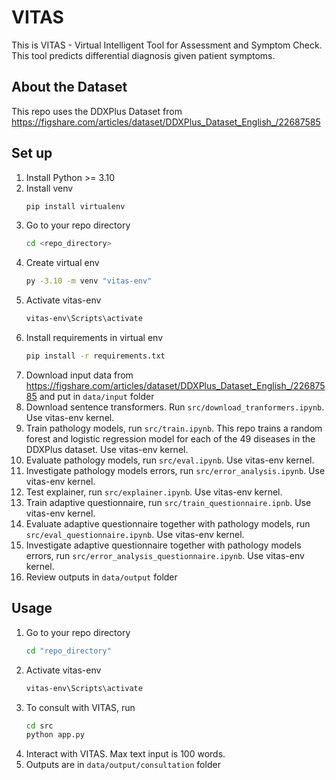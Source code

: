 # VITAS 

This is VITAS - Virtual Intelligent Tool for Assessment and Symptom Check. This tool predicts differential diagnosis given patient symptoms.

## About the Dataset
This repo uses the DDXPlus Dataset from https://figshare.com/articles/dataset/DDXPlus_Dataset_English_/22687585

## Set up
1. Install Python >= 3.10
2. Install venv
    ```bash
    pip install virtualenv
    ```
3. Go to your repo directory
    ```bash
    cd <repo_directory>
    ```
4. Create virtual env
    ```bash
    py -3.10 -m venv "vitas-env"
    ```
5. Activate vitas-env
    ```bash
    vitas-env\Scripts\activate
    ```
6. Install requirements in virtual env
    ```bash
    pip install -r requirements.txt
    ```
7. Download input data from https://figshare.com/articles/dataset/DDXPlus_Dataset_English_/22687585 and put in ```data/input``` folder 
8. Download sentence transformers. Run ```src/download_tranformers.ipynb```. Use vitas-env kernel.
9. Train pathology models, run ```src/train.ipynb```. This repo trains a random forest and logistic regression model for each of the 49 diseases in the DDXPlus dataset. Use vitas-env kernel.
10. Evaluate pathology models, run ```src/eval.ipynb```. Use vitas-env kernel.
11. Investigate pathology models errors, run ```src/error_analysis.ipynb```. Use vitas-env kernel.
12. Test explainer, run ```src/explainer.ipynb```. Use vitas-env kernel.
13. Train adaptive questionnaire, run ```src/train_questionnaire.ipnb```. Use vitas-env kernel.
14. Evaluate adaptive questionnaire together with pathology models, run ```src/eval_questionnaire.ipynb```. Use vitas-env kernel.
15. Investigate adaptive questionnaire together with pathology models errors, run ```src/error_analysis_questionnaire.ipynb```. Use vitas-env kernel.
16. Review outputs in ```data/output``` folder

## Usage
1. Go to your repo directory
    ```bash
    cd "repo_directory"
    ```
2. Activate vitas-env
    ```bash
    vitas-env\Scripts\activate
    ```
3. To consult with VITAS, run
    ```bash
    cd src
    python app.py
    ```
4. Interact with VITAS. Max text input is 100 words.
5. Outputs are in ```data/output/consultation``` folder
